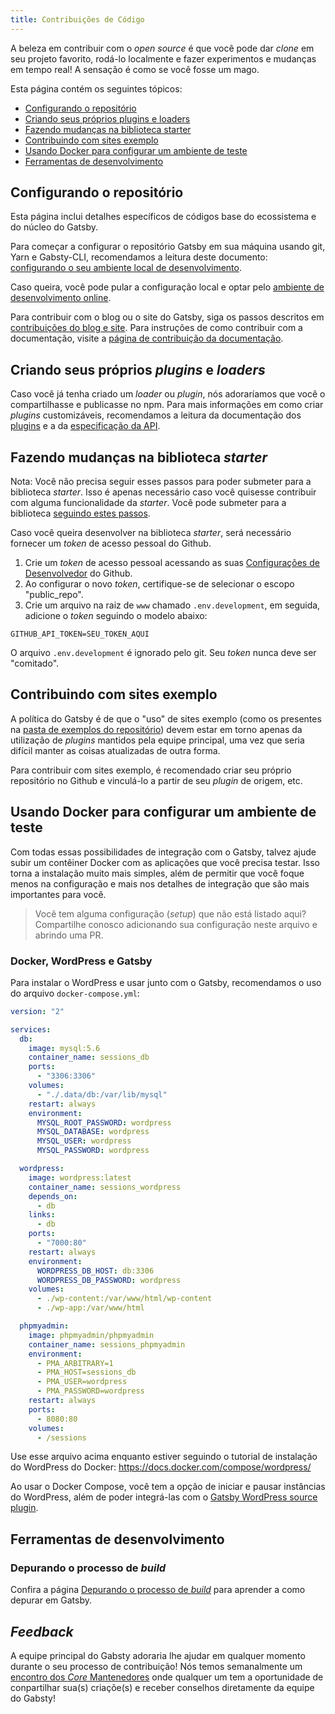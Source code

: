 ```yaml
---
title: Contribuições de Código
---
```


A beleza em contribuir com o _open source_ é que você pode dar _clone_ em seu projeto favorito, rodá-lo localmente e fazer experimentos e mudanças em tempo real! A sensação é como se você fosse um mago.

Esta página contém os seguintes tópicos:

- [Configurando o repositório](#configurando-o-repositório)
- [Criando seus próprios plugins e loaders](#criando-seus-próprios-plugins-e-loaders)
- [Fazendo mudanças na biblioteca starter](#fazendo-mudanças-na-biblioteca-starter)
- [Contribuindo com sites exemplo](#contribuindo-com-sites-exemplo)
- [Usando Docker para configurar um ambiente de teste](#usando-docker-para-configurar-um-ambiente-de-teste)
- [Ferramentas de desenvolvimento](#ferramentas-de-desenvolvimento)

## Configurando o repositório

Esta página inclui detalhes específicos de códigos base do ecossistema e do núcleo do Gatsby.

Para começar a configurar o repositório Gatsby em sua máquina usando git, Yarn e Gabsty-CLI,  recomendamos a leitura deste documento: [configurando o seu ambiente local de desenvolvimento](/contributing/setting-up-your-local-dev-environment/).


Caso queira, você pode pular a configuração local e optar pelo [ambiente de desenvolvimento online](/contributing/using-an-online-dev-environment/).

Para contribuir com o blog ou o site do Gatsby, siga os passos descritos em [contribuições do blog e site](/contributing/blog-and-website-contributions/). Para instruções de como contribuir com a documentação, visite a [página de contribuição da documentação](/contributing/docs-contributions/).

## Criando seus próprios _plugins_ e _loaders_

Caso você já tenha criado um _loader_ ou _plugin_, nós adoraríamos que você o compartilhasse e publicasse no npm. Para mais informações em como criar _plugins_ customizáveis, recomendamos a leitura da documentação dos [plugins](/docs/plugins/) e a da [especificação da API](/docs/api-specification/).

## Fazendo mudanças na biblioteca _starter_

Nota: Você não precisa seguir esses passos para poder submeter para a biblioteca _starter_. Isso é apenas necessário caso você quisesse contribuir com alguma funcionalidade da _starter_. Você pode submeter para a biblioteca [seguindo estes passos](/contributing/submit-to-starter-library/).

Caso você queira desenvolver na biblioteca _starter_, será necessário fornecer um _token_ de acesso pessoal do Github.

1. Crie um _token_ de acesso pessoal acessando as suas [Configurações de Desenvolvedor](https://github.com/settings/tokens) do Github.
2. Ao configurar o novo _token_, certifique-se de selecionar o escopo "public_repo".
3. Crie um arquivo na raiz de `www` chamado `.env.development`, em seguida, adicione o _token_ seguindo o modelo abaixo:

```text:title=.env.development
GITHUB_API_TOKEN=SEU_TOKEN_AQUI
```

O arquivo `.env.development` é ignorado pelo git. Seu _token_ nunca deve ser "comitado".

## Contribuindo com sites exemplo

A política do Gatsby é de que o "uso" de sites exemplo (como os presentes na [pasta de exemplos do repositório](https://github.com/gatsbyjs/gatsby/tree/master/examples)) devem estar em torno apenas da utilização de _plugins_ mantidos pela equipe principal, uma vez que seria difícil manter as coisas atualizadas de outra forma.

Para contribuir com sites exemplo, é recomendado criar seu próprio repositório no Github e vinculá-lo a partir de seu _plugin_ de origem, etc.

## Usando Docker para configurar um ambiente de teste

Com todas essas possibilidades de integração com o Gatsby, talvez ajude subir um contêiner Docker com as aplicações que você precisa testar. Isso torna a instalação muito mais simples, além de permitir que você foque menos na configuração e mais nos detalhes de integração que são mais importantes para você.

> Você tem alguma configuração (_setup_) que não está listado aqui? Compartilhe conosco adicionando sua configuração neste arquivo e abrindo uma PR.

### Docker, WordPress e Gatsby

Para instalar o WordPress e usar junto com o Gatsby, recomendamos o uso do arquivo `docker-compose.yml`:  

```yaml:title=docker-compose.yml
version: "2"

services:
  db:
    image: mysql:5.6
    container_name: sessions_db
    ports:
      - "3306:3306"
    volumes:
      - "./.data/db:/var/lib/mysql"
    restart: always
    environment:
      MYSQL_ROOT_PASSWORD: wordpress
      MYSQL_DATABASE: wordpress
      MYSQL_USER: wordpress
      MYSQL_PASSWORD: wordpress

  wordpress:
    image: wordpress:latest
    container_name: sessions_wordpress
    depends_on:
      - db
    links:
      - db
    ports:
      - "7000:80"
    restart: always
    environment:
      WORDPRESS_DB_HOST: db:3306
      WORDPRESS_DB_PASSWORD: wordpress
    volumes:
      - ./wp-content:/var/www/html/wp-content
      - ./wp-app:/var/www/html

  phpmyadmin:
    image: phpmyadmin/phpmyadmin
    container_name: sessions_phpmyadmin
    environment:
      - PMA_ARBITRARY=1
      - PMA_HOST=sessions_db
      - PMA_USER=wordpress
      - PMA_PASSWORD=wordpress
    restart: always
    ports:
      - 8080:80
    volumes:
      - /sessions
```

Use esse arquivo acima enquanto estiver seguindo o tutorial de instalação do WordPress do Docker: https://docs.docker.com/compose/wordpress/

Ao usar o Docker Compose, você tem a opção de iniciar e pausar instâncias do WordPress, além de poder integrá-las com o [Gatsby WordPress source plugin](/docs/sourcing-from-wordpress/).

## Ferramentas de desenvolvimento

### Depurando o processo de _build_

Confira a página [Depurando o processo de _build_](/docs/debugging-the-build-process/) para aprender a como depurar em Gatsby.

## _Feedback_

A equipe principal do Gabsty adoraria lhe ajudar em qualquer momento durante o seu processo de contribuição! Nós temos semanalmente um [encontro dos _Core_ Mantenedores](/contributing/community#core-maintainers-meeting) onde qualquer um tem a oportunidade de conpartilhar sua(s) criaçõe(s) e receber conselhos diretamente da equipe do Gabsty!
